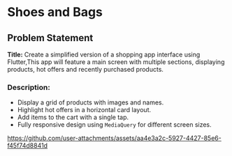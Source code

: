# **Shoes and Bags**
## Problem Statement
**Title:** Create a simplified version of a shopping app interface using Flutter,This app will feature a main screen with multiple sections, displaying products, hot offers and recently purchased products.

### Description:
- Display a grid of products with images and names.
- Highlight hot offers in a horizontal card layout.
- Add items to the cart with a single tap.
- Fully responsive design using `MediaQuery` for different screen sizes.

https://github.com/user-attachments/assets/aa4e3a2c-5927-4427-85e6-f45f74d8841d
